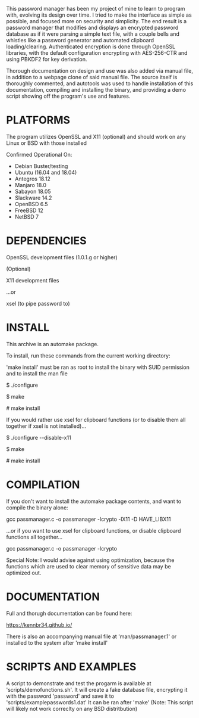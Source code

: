 This password manager has been my project of mine to learn to program with, evolving its design over time. I tried to make the interface as simple as possible, and focused more on security and simplicity. The end result is a password manager that modifies and displays an encrypted password database as if it were parsing a simple text file, with a couple bells and whistles like a password generator and automated clipboard loading/clearing. Authenticated encryption is done through OpenSSL libraries, with the default configuration encrypting with AES-256-CTR and using PBKDF2 for key derivation.

Thorough documentation on design and use was also added via manual file, in addition to a webpage clone of said manual file. The source itself is thoroughly commented, and autotools was used to handle installation of this documentation, compiling and installing the binary, and providing a demo script showing off the program's use and features.

# PLATFORMS

The program utilizes OpenSSL and X11 (optional) and should work on any Linux or BSD with those installed

Confirmed Operational On:

* Debian Buster/testing
* Ubuntu (16.04 and 18.04)
* Antegros 18.12
* Manjaro 18.0
* Sabayon 18.05
* Slackware 14.2
* OpenBSD 6.5
* FreeBSD 12
* NetBSD 7

# DEPENDENCIES

OpenSSL development files (1.0.1.g or higher)

(Optional)

X11 development files

...or

xsel (to pipe password to)

# INSTALL

This archive is an automake package.

To install, run these commands from the current working directory:

'make install' must be ran as root to install the binary with SUID permission and to install the man file

$ ./configure

$ make

\# make install

If you would rather use xsel for clipboard functions (or to disable them all together if xsel is not installed)...

$ ./configure --disable-x11

$ make

\# make install

# COMPILATION

If you don't want to install the automake package contents, and want to compile the binary alone:

gcc passmanager.c -o passmanager -lcrypto -lX11 -D HAVE_LIBX11

...or if you want to use xsel for clipboard functions, or disable clipboard functions all together...

gcc passmanager.c -o passmanager -lcrypto

Special Note: I would advise against using optimization, because the functions which are used to clear memory of sensitive data may be optimized out.

# DOCUMENTATION

Full and thorugh documentation can be found here:

https://kennbr34.github.io/

There is also an accompanying manual file at 'man/passmanager.1' or installed to the system after 'make install'

# SCRIPTS AND EXAMPLES

A script to demonstrate and test the progarm is available at 'scripts/demofunctions.sh'. It will create a fake database file, encrypting it with the password 'password' and save it to 'scripts/examplepasswords1.dat'  It can be ran after 'make'
(Note: This script will likely not work correclty on any BSD distritbution)
